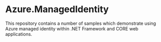 # Azure.ManagedIdentity

This repository contains a number of samples which demonstrate using Azure managed identity within .NET Framework and CORE web applications.

